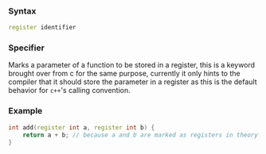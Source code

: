 ### Syntax
```c++
register identifier
```
### Specifier
Marks a parameter of a function to be stored in a register, this is a keyword brought over from c for the same purpose, currently it only hints to the compiler that it should store the parameter in a register as this is the default behavior for `c++`'s calling convention.
### Example
```c++
int add(register int a, register int b) {
	return a + b; // because a and b are marked as registers in theory they won't have an address*
}
```